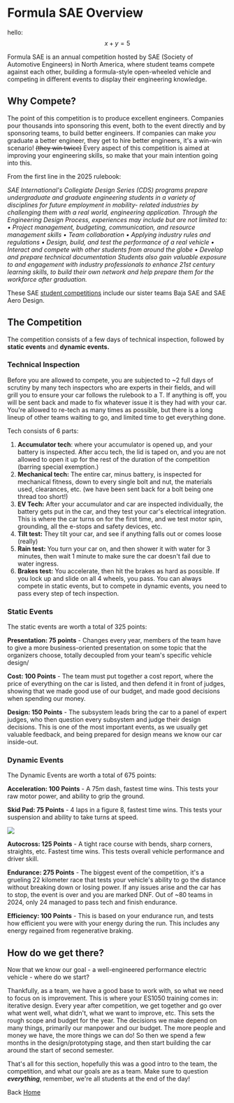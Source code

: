 # Formula SAE Overview

hello: $$x+y=5$$

Formula SAE is an annual competition hosted by SAE (Society of Automotive Engineers) in North America, where student teams compete against each other, building a formula-style open-wheeled vehicle and competing in different events to display their engineering knowledge.
## Why Compete?
The point of this competition is to produce excellent engineers. Companies pour thousands into sponsoring this event, both to the event directly and by sponsoring teams, to build better engineers. If companies can make *you* graduate a better engineer, they get to hire better engineers, it's a win-win scenario! ~~(they win twice)~~ Every aspect of this competition is aimed at improving your engineering skills, so make that your main intention going into this.

From the first line in the 2025 rulebook:

*SAE International's Collegiate Design Series (CDS) programs prepare undergraduate and
graduate engineering students in a variety of disciplines for future employment in mobility-
related industries by challenging them with a real world, engineering application.
Through the Engineering Design Process, experiences may include but are not limited to:
• Project management, budgeting, communication, and resource management skills
• Team collaboration
• Applying industry rules and regulations
• Design, build, and test the performance of a real vehicle
• Interact and compete with other students from around the globe
• Develop and prepare technical documentation
Students also gain valuable exposure to and engagement with industry professionals to
enhance 21st century learning skills, to build their own network and help prepare them for the
workforce after graduation.*

These SAE [student competitions](https://www.sae.org/attend/student-events) include our sister teams Baja SAE and SAE Aero Design.
## The Competition
The competition consists of a few days of technical inspection, followed by **static events** and **dynamic events.**

### Technical Inspection

Before you are allowed to compete, you are subjected to ~2 full days of scrutiny by many tech inspectors who are experts in their fields, and will grill you to ensure your car follows the rulebook to a T. If anything is off, you will be sent back and made to fix whatever issue it is they had with your car. You're allowed to re-tech as many times as possible, but there is a long lineup of other teams waiting to go, and limited time to get everything done.

Tech consists of 6 parts:
1. **Accumulator tech**: where your accumulator is opened up, and your battery is inspected. After accu tech, the lid is taped on, and you are not allowed to open it up for the rest of the duration of the competition (barring special exemption.)
2. **Mechanical tech:** The entire car, minus battery, is inspected for mechanical fitness, down to every single bolt and nut, the materials used, clearances, etc. (we have been sent back for a bolt being one thread too short!)
3. **EV Tech:** After your accumulator and car are inspected individually, the battery gets put in the car, and they test your car's electrical integration. This is where the car turns on for the first time, and we test motor spin, grounding, all the e-stops and safety devices, etc.
4. **Tilt test:** They tilt your car, and see if anything falls out or comes loose (really)
5. **Rain test:** You turn your car on, and then shower it with water for 3 minutes, then wait 1 minute to make sure the car doesn't fail due to water ingress.
6. **Brakes test:** You accelerate, then hit the brakes as hard as possible. If you lock up and slide on all 4 wheels, you pass.
You can always compete in static events, but to compete in dynamic events, you need to pass every step of tech inspection.
### Static Events
The static events are worth a total of 325 points:

**Presentation: 75 points** - Changes every year, members of the team have to give a more business-oriented presentation on some topic that the organizers choose, totally decoupled from your team's specific vehicle design/

**Cost: 100 Points** - The team must put together a cost report, where the price of everything on the car is listed, and then defend it in front of judges, showing that we made good use of our budget, and made good decisions when spending our money. 

**Design: 150 Points** - The subsystem leads bring the car to a panel of expert judges, who then question every subsystem and judge their design decisions. This is one of the most important events, as we usually get valuable feedback, and being prepared for design means we know our car inside-out. 
### Dynamic Events
The Dynamic Events are worth a total of 675 points:

**Acceleration: 100 Points** - A 75m dash, fastest time wins. This tests your raw motor power, and ability to grip the ground.

**Skid Pad: 75 Points** - 4 laps in a figure 8, fastest time wins. This tests your suspension and ability to take turns at speed.

![](/image.png)

**Autocross: 125 Points** - A tight race course with bends, sharp corners, straights, etc. Fastest time wins. This tests overall vehicle performance and driver skill.

**Endurance: 275 Points** - The biggest event of the competition, it's a grueling 22 kilometer race that tests your vehicle's ability to go the distance without breaking down or losing power. If any issues arise and the car has to stop, the event is over and you are marked DNF. Out of ~80 teams in 2024, only 24 managed to pass tech and finish endurance. 

**Efficiency: 100 Points** - This is based on your endurance run, and tests how efficient you were with your energy during the run. This includes any energy regained from regenerative braking.

## How do we get there?
Now that we know our goal - a well-engineered performance electric vehicle - where do we start? 

Thankfully, as a team, we have a good base to work with, so what we need to focus on is improvement. This is where your ES1050 training comes in: iterative design.
Every year after competition, we get together and go over what went well, what didn't, what we want to improve, etc. This sets the rough scope and budget for the year. The decisions we make depend on many things, primarily our manpower and our budget. The more people and money we have, the more things we can do! So then we spend a few months in the design/prototyping stage, and then start building the car around the start of second semester.

That's all for this section, hopefully this was a good intro to the team, the competition, and what our goals are as a team. Make sure to question ***everything***, remember, we're all students at the end of the day!

Back [Home](0.%20Home.md)